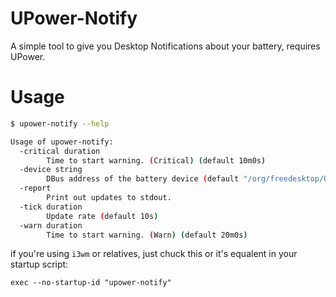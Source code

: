 # UPower-Notify


A simple tool to give you Desktop Notifications about your battery, requires UPower.


# Usage


```sh
$ upower-notify --help

Usage of upower-notify:
  -critical duration
    	Time to start warning. (Critical) (default 10m0s)
  -device string
    	DBus address of the battery device (default "/org/freedesktop/UPower/devices/battery_BAT0")
  -report
    	Print out updates to stdout.
  -tick duration
    	Update rate (default 10s)
  -warn duration
    	Time to start warning. (Warn) (default 20m0s)
```

if you're using `i3wm` or relatives, just chuck this or it's equalent in your startup script:


`exec --no-startup-id "upower-notify"`
